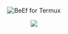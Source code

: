 <p align="center"><img 
title="BeEf for Termux"
src="https://img.shields.io/badge/BeEF-Termux-red?style=flat-square&logo=Github"
</p>



<p align="center"> <img src="https://thehackrspace.com/wp-content/uploads/2019/06/beef-350x350.png?raw=true"/></p>

